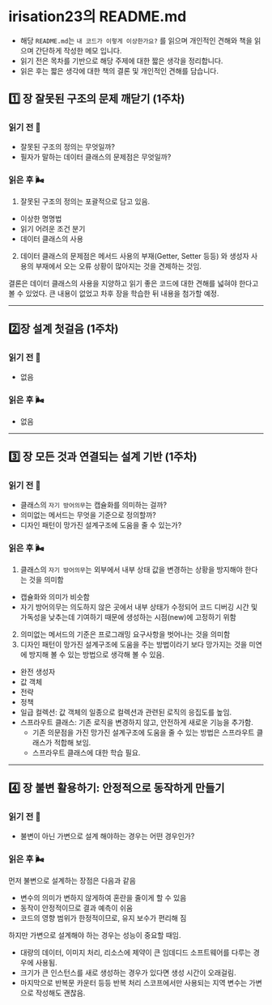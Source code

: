 # irisation23의 README.md

- 해당 `README.md`는 `내 코드가 이렇게 이상한가요?` 를 읽으며 개인적인 견해와 책을 읽으며 간단하게 작성한 메모 입니다.
- 읽기 전은 목차를 기반으로 해당 주제에 대한 짧은 생각을 정리합니다.
- 읽은 후는 짧은 생각에 대한 책의 결론 및 개인적인 견해를 담습니다.

## 1️⃣ 장 잘못된 구조의 문제 깨닫기 (1주차)

### 읽기 전 🦂

- 잘못된 구조의 정의는 무엇일까?
- 필자가 말하는 데이터 클래스의 문제점은 무엇일까?

### 읽은 후 🌬️

1. 잘못된 구조의 정의는 포괄적으로 담고 있음.
- 이상한 명명법
- 읽기 어려운 조건 분기
- 데이터 클래스의 사용

2. 데이터 클래스의 문제점은 메서드 사용의 부재(Getter, Setter 등등) 와 생성자 사용의 부재에서 오는 오류 상황이 많아지는 것을 견제하는 것임.

결론은 데이터 클래스의 사용을 지양하고 읽기 좋은 코드에 대한 견해를 넓혀야 한다고 볼 수 있었다.
큰 내용이 없었고 차후 장을 학습한 뒤 내용을 첨가할 예정.

---

## 2️⃣장 설계 첫걸음 (1주차)

### 읽기 전 🦂

- 없음

### 읽은 후 🌬️

- 없음

---

## 3️⃣ 장 모든 것과 연결되는 설계 기반 (1주차)

### 읽기 전 🦂

- 클래스의 `자기 방어의무`는 캡슐화를 의미하는 걸까?
- 의미없는 메서드는 무엇을 기준으로 정의할까?
- 디자인 패턴이 망가진 설계구조에 도움을 줄 수 있는가?

### 읽은 후 🌬️

1. 클래스의 `자기 방어의무`는 외부에서 내부 상태 값을 변경하는 상황을 방지해야 한다는 것을 의미함
- 캡슐화와 의미가 비슷함
- 자기 방어의무는 의도하지 않은 곳에서 내부 상태가 수정되어 코드 디버깅 시간 및 가독성을 낮추는데 기여하기 때문에 생성하는 시점(new)에 고정하기 위함

2. 의미없는 메서드의 기준은 프로그래밍 요구사항을 벗어나는 것을 의미함
3. 디자인 패턴이 망가진 설계구조에 도움을 주는 방법이라기 보다 망가지는 것을 미연에 방지해 볼 수 있는 방법으로 생각해 볼 수 있음.
- 완전 생성자
- 값 객체
- 전략
- 정책
- 일급 컬렉션: 값 객체의 일종으로 컬렉션과 관련된 로직의 응집도를 높임.
- 스프라우트 클래스: 기존 로직을 변경하지 않고, 안전하게 새로운 기능을 추가함.
  - 기존 의문점을 가진 망가진 설계구조에 도움을 줄 수 있는 방법은 스프라우트 클래스가 적합해 보임.
  - 스프라우트 클래스에 대한 학습 필요.

---

## 4️⃣ 장 불변 활용하기: 안정적으로 동작하게 만들기

### 읽기 전 🦂

- 불변이 아닌 가변으로 설계 해야하는 경우는 어떤 경우인가?

### 읽은 후 🌬️

먼저 불변으로 설계하는 장점은 다음과 같음

- 변수의 의미가 변하지 않게하여 혼란을 줄이게 할 수 있음
- 동작이 안정적이므로 결과 예측이 쉬움
- 코드의 영향 범위가 한정적이므로, 유지 보수가 편리해 짐

하지만 가변으로 설계해야 하는 경우는 성능이 중요할 때임.

- 대량의 데이터, 이미지 처리, 리소스에 제약이 큰 임데디드 소프트웨어를 다루는 경우에 사용됨.
- 크기가 큰 인스턴스를 새로 생성하는 경우가 있다면 생성 시간이 오래걸림.
- 마지막으로 반복문 카운터 등등 반복 처리 스코프에서만 사용되는 지역 변수는 가변으로 작성해도 괜찮음.

